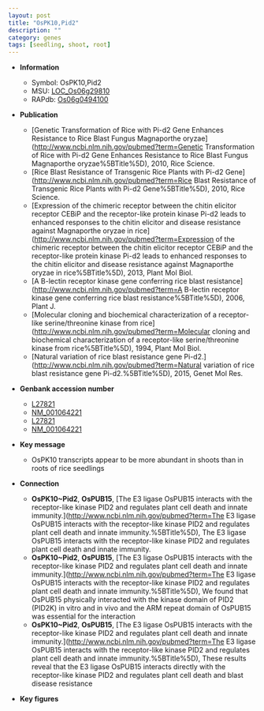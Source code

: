 ```yaml
---
layout: post
title: "OsPK10,Pid2"
description: ""
category: genes
tags: [seedling, shoot, root]
---
```


* **Information**  
    + Symbol: OsPK10,Pid2  
    + MSU: [LOC_Os06g29810](http://rice.plantbiology.msu.edu/cgi-bin/ORF_infopage.cgi?orf=LOC_Os06g29810)  
    + RAPdb: [Os06g0494100](http://rapdb.dna.affrc.go.jp/viewer/gbrowse_details/irgsp1?name=Os06g0494100)  

* **Publication**  
    + [Genetic Transformation of Rice with Pi-d2 Gene Enhances Resistance to Rice Blast Fungus Magnaporthe oryzae](http://www.ncbi.nlm.nih.gov/pubmed?term=Genetic Transformation of Rice with Pi-d2 Gene Enhances Resistance to Rice Blast Fungus Magnaporthe oryzae%5BTitle%5D), 2010, Rice Science.
    + [Rice Blast Resistance of Transgenic Rice Plants with Pi-d2 Gene](http://www.ncbi.nlm.nih.gov/pubmed?term=Rice Blast Resistance of Transgenic Rice Plants with Pi-d2 Gene%5BTitle%5D), 2010, Rice Science.
    + [Expression of the chimeric receptor between the chitin elicitor receptor CEBiP and the receptor-like protein kinase Pi-d2 leads to enhanced responses to the chitin elicitor and disease resistance against Magnaporthe oryzae in rice](http://www.ncbi.nlm.nih.gov/pubmed?term=Expression of the chimeric receptor between the chitin elicitor receptor CEBiP and the receptor-like protein kinase Pi-d2 leads to enhanced responses to the chitin elicitor and disease resistance against Magnaporthe oryzae in rice%5BTitle%5D), 2013, Plant Mol Biol.
    + [A B-lectin receptor kinase gene conferring rice blast resistance](http://www.ncbi.nlm.nih.gov/pubmed?term=A B-lectin receptor kinase gene conferring rice blast resistance%5BTitle%5D), 2006, Plant J.
    + [Molecular cloning and biochemical characterization of a receptor-like serine/threonine kinase from rice](http://www.ncbi.nlm.nih.gov/pubmed?term=Molecular cloning and biochemical characterization of a receptor-like serine/threonine kinase from rice%5BTitle%5D), 1994, Plant Mol Biol.
    + [Natural variation of rice blast resistance gene Pi-d2.](http://www.ncbi.nlm.nih.gov/pubmed?term=Natural variation of rice blast resistance gene Pi-d2.%5BTitle%5D), 2015, Genet Mol Res.

* **Genbank accession number**  
    + [L27821](http://www.ncbi.nlm.nih.gov/nuccore/L27821)
    + [NM_001064221](http://www.ncbi.nlm.nih.gov/nuccore/NM_001064221)
    + [L27821](http://www.ncbi.nlm.nih.gov/nuccore/L27821)
    + [NM_001064221](http://www.ncbi.nlm.nih.gov/nuccore/NM_001064221)

* **Key message**  
    + OsPK10 transcripts appear to be more abundant in shoots than in roots of rice seedlings

* **Connection**  
    + __OsPK10~Pid2__, __OsPUB15__, [The E3 ligase OsPUB15 interacts with the receptor-like kinase PID2 and regulates plant cell death and innate immunity.](http://www.ncbi.nlm.nih.gov/pubmed?term=The E3 ligase OsPUB15 interacts with the receptor-like kinase PID2 and regulates plant cell death and innate immunity.%5BTitle%5D), The E3 ligase OsPUB15 interacts with the receptor-like kinase PID2 and regulates plant cell death and innate immunity.
    + __OsPK10~Pid2__, __OsPUB15__, [The E3 ligase OsPUB15 interacts with the receptor-like kinase PID2 and regulates plant cell death and innate immunity.](http://www.ncbi.nlm.nih.gov/pubmed?term=The E3 ligase OsPUB15 interacts with the receptor-like kinase PID2 and regulates plant cell death and innate immunity.%5BTitle%5D), We found that OsPUB15 physically interacted with the kinase domain of PID2 (PID2K) in vitro and in vivo and the ARM repeat domain of OsPUB15 was essential for the interaction
    + __OsPK10~Pid2__, __OsPUB15__, [The E3 ligase OsPUB15 interacts with the receptor-like kinase PID2 and regulates plant cell death and innate immunity.](http://www.ncbi.nlm.nih.gov/pubmed?term=The E3 ligase OsPUB15 interacts with the receptor-like kinase PID2 and regulates plant cell death and innate immunity.%5BTitle%5D), These results reveal that the E3 ligase OsPUB15 interacts directly with the receptor-like kinase PID2 and regulates plant cell death and blast disease resistance

* **Key figures**  


